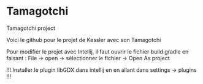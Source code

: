 # Tamagotchi
Tamagotchi project

Voici le github pour le projet de Kessler avec son Tamagotchi

Pour modifier le projet avec Intellij, il faut ouvrir le fichier build.gradle en faisant : 
File -> open -> sélectionner le fichier -> Open As project

!!! Installer le plugin libGDX dans intellij en en allant dans settings -> plugins !!!